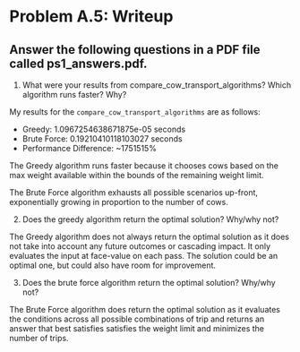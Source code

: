 # Problem A.5: Writeup 

## Answer the following questions in a PDF file called ps1_answers.pdf. 
1.  What were your results from compare_cow_transport_algorithms? Which 
algorithm runs faster? Why? 

My results for the `compare_cow_transport_algorithms` are as follows:
- Greedy: 1.0967254638671875e-05 seconds
- Brute Force: 0.19210410118103027 seconds
- Performance Difference: ~1751515% 

The Greedy algorithm runs faster because it chooses cows based on the max weight available within the bounds of the remaining weight limit. 

The Brute Force algorithm exhausts all possible scenarios up-front, exponentially growing in proportion to the number of cows.

2.  Does the greedy algorithm return the optimal solution? Why/why not? 

The Greedy algorithm does not always return the optimal solution as it does not take into account any future outcomes or cascading impact. It only evaluates the input at face-value on each pass. The solution could be an optimal one, but could also have room for improvement.


3.  Does the brute force algorithm return the optimal solution? Why/why not?

The Brute Force algorithm does return the optimal solution as it evaluates the conditions across all possible combinations of trip and returns an answer that best satisfies satisfies the weight limit and minimizes the number of trips.